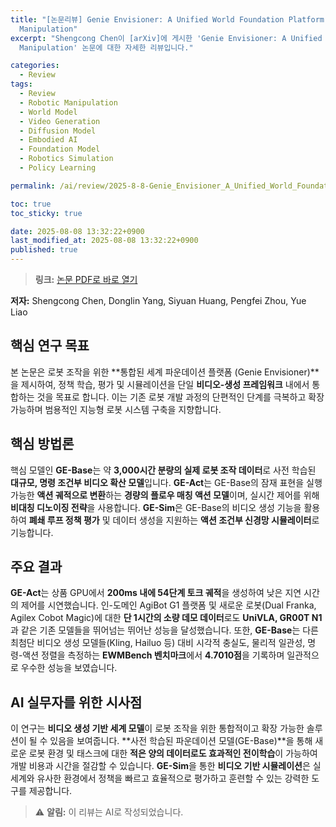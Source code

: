 ```yaml
---
title: "[논문리뷰] Genie Envisioner: A Unified World Foundation Platform for Robotic
  Manipulation"
excerpt: "Shengcong Chen이 [arXiv]에 게시한 'Genie Envisioner: A Unified World Foundation Platform for Robotic
  Manipulation' 논문에 대한 자세한 리뷰입니다."

categories:
  - Review
tags:
  - Review
  - Robotic Manipulation
  - World Model
  - Video Generation
  - Diffusion Model
  - Embodied AI
  - Foundation Model
  - Robotics Simulation
  - Policy Learning

permalink: /ai/review/2025-8-8-Genie_Envisioner_A_Unified_World_Foundation_Platform_for_Robotic_Manipulation/

toc: true
toc_sticky: true

date: 2025-08-08 13:32:22+0900
last_modified_at: 2025-08-08 13:32:22+0900
published: true
---
```

> **링크:** [논문 PDF로 바로 열기](https://arxiv.org/abs/2508.05635)

**저자:** Shengcong Chen, Donglin Yang, Siyuan Huang, Pengfei Zhou, Yue Liao



## 핵심 연구 목표
본 논문은 로봇 조작을 위한 **통합된 세계 파운데이션 플랫폼 (Genie Envisioner)**을 제시하여, 정책 학습, 평가 및 시뮬레이션을 단일 **비디오-생성 프레임워크** 내에서 통합하는 것을 목표로 합니다. 이는 기존 로봇 개발 과정의 단편적인 단계를 극복하고 확장 가능하며 범용적인 지능형 로봇 시스템 구축을 지향합니다.

## 핵심 방법론
핵심 모델인 **GE-Base**는 약 **3,000시간 분량의 실제 로봇 조작 데이터**로 사전 학습된 **대규모, 명령 조건부 비디오 확산 모델**입니다. **GE-Act**는 GE-Base의 잠재 표현을 실행 가능한 **액션 궤적으로 변환**하는 **경량의 플로우 매칭 액션 모델**이며, 실시간 제어를 위해 **비대칭 디노이징 전략**을 사용합니다. **GE-Sim**은 GE-Base의 비디오 생성 기능을 활용하여 **폐쇄 루프 정책 평가** 및 데이터 생성을 지원하는 **액션 조건부 신경망 시뮬레이터**로 기능합니다.

## 주요 결과
**GE-Act**는 상품 GPU에서 **200ms 내에 54단계 토크 궤적**을 생성하여 낮은 지연 시간의 제어를 시연했습니다. 인-도메인 AgiBot G1 플랫폼 및 새로운 로봇(Dual Franka, Agilex Cobot Magic)에 대한 **단 1시간의 소량 데모 데이터**로도 **UniVLA, GR00T N1**과 같은 기존 모델들을 뛰어넘는 뛰어난 성능을 달성했습니다. 또한, **GE-Base**는 다른 최첨단 비디오 생성 모델들(Kling, Hailuo 등) 대비 시각적 충실도, 물리적 일관성, 명령-액션 정렬을 측정하는 **EWMBench 벤치마크**에서 **4.7010점**을 기록하며 일관적으로 우수한 성능을 보였습니다.

## AI 실무자를 위한 시사점
이 연구는 **비디오 생성 기반 세계 모델**이 로봇 조작을 위한 통합적이고 확장 가능한 솔루션이 될 수 있음을 보여줍니다. **사전 학습된 파운데이션 모델(GE-Base)**을 통해 새로운 로봇 환경 및 태스크에 대한 **적은 양의 데이터로도 효과적인 전이학습**이 가능하여 개발 비용과 시간을 절감할 수 있습니다. **GE-Sim**을 통한 **비디오 기반 시뮬레이션**은 실세계와 유사한 환경에서 정책을 빠르고 효율적으로 평가하고 훈련할 수 있는 강력한 도구를 제공합니다.

> ⚠️ **알림:** 이 리뷰는 AI로 작성되었습니다.